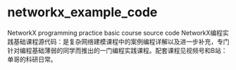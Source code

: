 # networkx_example_code
NetworkX programming practice basic course source code
NetworkX编程实践基础课程源代码：是复杂网络建模课程中的案例编程详解以及进一步补充，专门针对编程基础薄弱的同学而推出的一门编程实践课程。配套课程见视频号和B站：单哥的科研日常。
